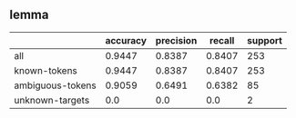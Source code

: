 
## lemma

|                  | accuracy | precision | recall | support |
|------------------|----------|-----------|--------|---------|
| all              | 0.9447   | 0.8387    | 0.8407 | 253     |
| known-tokens     | 0.9447   | 0.8387    | 0.8407 | 253     |
| ambiguous-tokens | 0.9059   | 0.6491    | 0.6382 | 85      |
| unknown-targets  | 0.0      | 0.0       | 0.0    | 2       |

